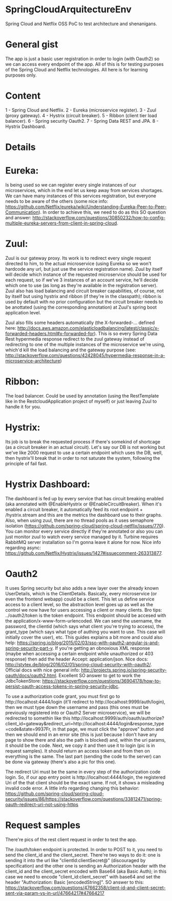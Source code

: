 # SpringCloudArquitectureEnv
Spring Cloud and Netflix OSS PoC to test architecture and shenanigans.

# General gist
The app is just a basic user registration in order to login (with Oauth2) so we can access every endpoint of the app. All of this is for testing purposes of the Spring Cloud and Netflix technologies. All here is for learning purposes only.

# Content
1 - Spring Cloud and Netflix. 2 - Eureka (microservice register). 3 - Zuul (proxy gateway). 4 - Hystrix (circuit breaker). 5 - Ribbon (client tier load balancer). 6 - Spring security Oauth2. 7 - Spring Data REST and JPA. 8 - Hystrix Dashboard.

# Details
  # Eureka:
Is being used so we can register every single instances of our microservices, which in the end let us keep away from services shortages. We can have many instances of this services registration, but everyone needs to be aware of the others (some nice info: https://github.com/Netflix/eureka/wiki/Understanding-Eureka-Peer-to-Peer-Communication). In order to achieve this, we need to do as this SO question and answer: http://stackoverflow.com/questions/30850232/how-to-config-multiple-eureka-servers-from-client-in-spring-cloud.

  # Zuul:
Zuul is our gateway proxy. Its work is to redirect every single request directed to him, to the actual microservice (using Eureka so we won't hardcode any url, but just use the service registration name). Zuul by itself will decide which instance of the requested microservice should be used for each request, so if we've 3 instances of an account service, he'll decide which one to use (as long as they're available in the registration server). Zuul also has load balancing and circuit breaker capabilities, of course, not by itself but using hystrix and ribbon (if they're in the classpath); ribbon is used by default with no prior configuration but the circuit breaker needs to be anottated (using the corresponding annotation) at Zuul's spring boot application level.

Zuul also fills some headers automatically (the X-forwarded-... defined here: http://docs.aws.amazon.com/elasticloadbalancing/latest/classic/x-forwarded-headers.html#x-forwarded-for). This is so every Spring Data Rest hypermedia response redirect to the zuul gateway instead of redirecting to one of the multiple instances of the microservice we're using, which'd kill the load balancing and the gateway purpose (see: http://stackoverflow.com/questions/42428045/hypermedia-response-in-a-microservice-architecture)

  # Ribbon:
The load balancer. Could be used by annotation (using the RestTemplate like in the RestcloudApplication project of myself) or just leaving Zuul to handle it for you.

  # Hystrix:
Its job is to break the requested process if there's somekind of shortcage (as a circuit breaker in an actual circuit). Let's say our DB is not working but we've like 2000 request to use a certain endpoint which uses the DB, well, then hystrix'll break that in order to not saturate the system, following the principle of fail fast.

  #  Hystrix Dashboard:
The dashboard is fed up by every service that has circuit breaking enabled (aka annotated with @EnableHystrix or @EnableCircuitBreaker). When it's enabled a circuit breaker, it automatically feed its root endpoint + /hystrix.stream and this are the metrics the dashboard use to their graphs. Also, when using zuul, there are no thread pools as it uses semaphore isolation (https://github.com/spring-cloud/spring-cloud-netflix/issues/770). You can monitor every service directly if they're annotated or also you can just monitor zuul to watch every service managed by it. Turbine requires RabbitMQ server installation so I'm gonna leave it alone for now. Nice info regarding async: https://github.com/Netflix/Hystrix/issues/1427#issuecomment-263313877.

  # Oauth2
It uses Spring security but also adds a new layer over the already known UserDetails, which is the ClientDetails. Basically, every microservice (or even the frontend webapp) could be a client. This let us define service access to a client level, so the abstraction level goes up as well as the control we now have for users accessing a client or many clients. Bro tips: ../oauth2/token is the token endpoint. This endpoint should be accesed with the application/x-www-form-urlencoded. We can send the username, the password, the clientid (which says what client you're trying to access), the grant_type (which says what type of authing you want to use. This case will initially cover the user), etc. This guides explains a bit more and could also help: https://spring.io/blog/2015/02/03/sso-with-oauth2-angular-js-and-spring-security-part-v. If you're getting an obnoxious XML response (maybe when accessing a certain endpoint while unauthorized or 403 response) then add the header Accept: application/json. Nice docs: http://stytex.de/blog/2016/02/01/spring-cloud-security-with-oauth2/. Official docs with nice general info: http://projects.spring.io/spring-security-oauth/docs/oauth2.html. Excellent SO answer to get to work the JdbcTokenStore: https://stackoverflow.com/questions/36904178/how-to-persist-oauth-access-tokens-in-spring-security-jdbc.

To use a authorization code grant, you must first go to http://localhost:4444/login (it'll redirect to http://localhost:9999/auth/login), then we must type down the username and pass (this ones must be previously registered into or Oauth2 Server microservice), we will be redirected to somethin like this http://localhost:9999/auth/oauth/authorize?client_id=gateway&redirect_uri=http://localhost:4444/login&response_type=code&state=9937Fr, in that page, we must click the "approve" button and then we should end in an error site (this is just because I don't have any page to show there and also the path is blocked) and, within the uri params, it should be the code. Next, we copy it and then use it to login (pic is in request samples). It should return an access token and from then on everything is the same. The last part (sending the code to the server) can be done via gateway (there's also a pic for this one).

The redirect Uri must be the same in every step of the authorization code login. So, if our app entry point is http://localhost:4444/login, the registered Uri of the that client should be the exact same. If not, it shows a misleading invalid code error. A little info regarding changing this behavior: https://github.com/spring-cloud/spring-cloud-security/issues/86/https://stackoverflow.com/questions/33812471/spring-oauth-redirect-uri-not-using-https

# Request samples
There're pics of the rest client request in order to test the app.

The /oauth/token endpoint is protected. In order to POST to it, you need to send the client_id and the client_secret. There're two ways to do it: one is sending it into the url like "clientId:clientSecret@" (discouraged by specification) and the other one is sending an Authorization header with the client_id and the client_secret encoded with Base64 (aka Basic Auth); in this case we need to encode "client_id:client_secret" with base64 and set the header "Authorization: Basic [encodedString]". SO answer to this: https://stackoverflow.com/questions/47662358/client-id-and-client-secret-sent-via-param-vs-in-url/47664217#47664217
